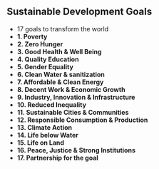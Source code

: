 ## Sustainable Development Goals

- 17 goals to transform the world
- **1. Poverty**
- **2. Zero Hunger**
- **3. Good Health & Well Being**
- **4. Quality Education**
- **5. Gender Equality**
- **6. Clean Water & sanitization**
- **7. Affordable & Clean Energy**
- **8. Decent Work & Economic Growth**
- **9. Industry, Innovation & Infrastructure**
- **10. Reduced Inequality**
- **11. Sustainable Cities & Communities**
- **12. Responsible Consumption & Production**
- **13. Climate Action**
- **14. Life below Water**
- **15. Life on Land**
- **16. Peace, Justice & Strong Institutions**
- **17. Partnership for the goal**
